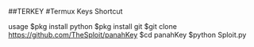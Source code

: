##TERKEY
#Termux Keys Shortcut

usage
$pkg install python
$pkg install git
$git clone https://github.com/TheSploit/panahKey
$cd panahKey
$python Sploit.py
